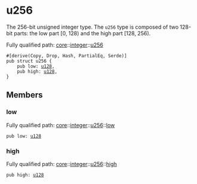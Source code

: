 # u256

The 256-bit unsigned integer type.
The `u256` type is composed of two 128-bit parts: the low part [0, 128) and the high part [128,
256).

Fully qualified path: [core](./core.md)::[integer](./core-integer.md)::[u256](./core-integer-u256.md)

<pre><code class="language-cairo">#[derive(Copy, Drop, Hash, PartialEq, Serde)]
pub struct u256 {
    pub low: <a href="core-integer-u128.html">u128</a>,
    pub high: <a href="core-integer-u128.html">u128</a>,
}</code></pre>

## Members

### low

Fully qualified path: [core](./core.md)::[integer](./core-integer.md)::[u256](./core-integer-u256.md)::[low](./core-integer-u256.md#low)

<pre><code class="language-cairo">pub low: <a href="core-integer-u128.html">u128</a></code></pre>


### high

Fully qualified path: [core](./core.md)::[integer](./core-integer.md)::[u256](./core-integer-u256.md)::[high](./core-integer-u256.md#high)

<pre><code class="language-cairo">pub high: <a href="core-integer-u128.html">u128</a></code></pre>


